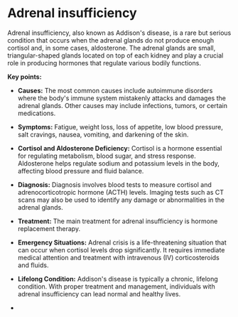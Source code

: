 # Adrenal insufficiency

Adrenal insufficiency, also known as Addison's disease, is a rare but serious condition that occurs when the adrenal glands do not produce enough cortisol and, in some cases, aldosterone. The adrenal glands are small, triangular-shaped glands located on top of each kidney and play a crucial role in producing hormones that regulate various bodily functions.

**Key points:**

* **Causes:** The most common causes include autoimmune disorders where the body's immune system mistakenly attacks and damages the adrenal glands. Other causes may include infections, tumors, or certain medications.

* **Symptoms:** Fatigue, weight loss, loss of appetite, low blood pressure, salt cravings, nausea, vomiting, and darkening of the skin.

* **Cortisol and Aldosterone Deficiency:** Cortisol is a hormone essential for regulating metabolism, blood sugar, and stress response. Aldosterone helps regulate sodium and potassium levels in the body, affecting blood pressure and fluid balance.

* **Diagnosis:** Diagnosis involves blood tests to measure cortisol and adrenocorticotropic hormone (ACTH) levels. Imaging tests such as CT scans may also be used to identify any damage or abnormalities in the adrenal glands.

* **Treatment:** The main treatment for adrenal insufficiency is hormone replacement therapy. 

* **Emergency Situations:** Adrenal crisis is a life-threatening situation that can occur when cortisol levels drop significantly. It requires immediate medical attention and treatment with intravenous (IV) corticosteroids and fluids.

* **Lifelong Condition:** Addison's disease is typically a chronic, lifelong condition. With proper treatment and management, individuals with adrenal insufficiency can lead normal and healthy lives.
* 